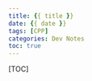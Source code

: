 ```yaml
---
title: {{ title }}
date: {{ date }}
tags: [CPP]
categories: Dev Notes
toc: true
---
```

[TOC]

<!--more-->